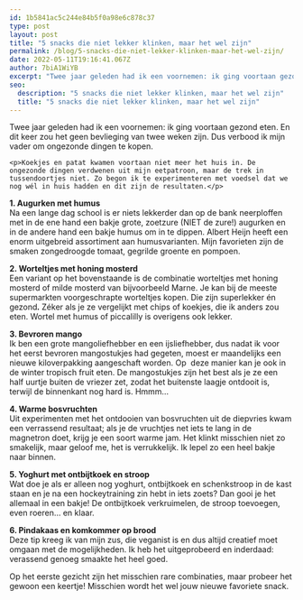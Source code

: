 ```yaml
---
id: 1b5841ac5c244e84b5f0a98e6c878c37
type: post
layout: post
title: "5 snacks die niet lekker klinken, maar het wel zijn"
permalink: /blog/5-snacks-die-niet-lekker-klinken-maar-het-wel-zijn/
date: 2022-05-11T19:16:41.067Z
author: 7biA1WiYB
excerpt: "Twee jaar geleden had ik een voornemen: ik ging voortaan gezond eten. En dit keer zou het geen bevlieging van twee weken zijn. Dus verbood ik mijn vader om ongezonde dingen te kopen.   "
seo:
  description: "5 snacks die niet lekker klinken, maar het wel zijn"
  title: "5 snacks die niet lekker klinken, maar het wel zijn"
---
```

Twee jaar geleden had ik een voornemen: ik ging voortaan gezond eten. En dit keer zou het geen bevlieging van twee weken zijn. Dus verbood ik mijn vader om ongezonde dingen te kopen.   

    <p>Koekjes en patat kwamen voortaan niet meer het huis in. De ongezonde dingen verdwenen uit mijn eetpatroon, maar de trek in tussendoortjes niet. Zo begon ik te experimenteren met voedsel dat we nog wél in huis hadden en dit zijn de resultaten.</p>
<p><strong>1. Augurken met humus</strong><br>Na een lange dag school is er niets lekkerder dan op de bank neerploffen met in de ene hand een bakje grote, zoetzure (NIET de zure!) augurken en in de andere hand een bakje humus om in te dippen. Albert Heijn heeft een enorm uitgebreid assortiment aan humusvarianten. Mijn favorieten zijn de smaken zongedroogde tomaat, gegrilde groente en pompoen.</p>
<p><strong>2. Worteltjes met honing mosterd</strong><br>Een variant op het bovenstaande is de combinatie worteltjes met honing mosterd of milde mosterd van bijvoorbeeld Marne. Je kan bij de meeste supermarkten voorgeschrapte worteltjes kopen. Die zijn superlekker én gezond<b><i>. </i></b>Zéker als je ze vergelijkt met chips of koekjes, die ik anders zou eten. Wortel met humus of piccalilly is overigens ook lekker.</p>
<p><strong>3. Bevroren mango</strong><br>Ik ben een grote mangoliefhebber en een ijsliefhebber, dus nadat ik voor het eerst bevroren mangostukjes had gegeten, moest er maandelijks een nieuwe kiloverpakking aangeschaft worden. Op  deze manier kan je ook in de winter tropisch fruit eten. De mangostukjes zijn het best als je ze een half uurtje buiten de vriezer zet, zodat het buitenste laagje ontdooit is, terwijl de binnenkant nog hard is. Hmmm…</p>
<p><strong>4. Warme bosvruchten</strong><br>Uit experimenten met het ontdooien van bosvruchten uit de diepvries kwam een verrassend resultaat; als je de vruchtjes net iets te lang in de magnetron doet, krijg je een soort warme jam. Het klinkt misschien niet zo smakelijk, maar geloof me, het is verrukkelijk. Ik lepel zo een heel bakje naar binnen.</p>
<p><strong>5. Yoghurt met ontbijtkoek en stroop</strong><br>Wat doe je als er alleen nog yoghurt, ontbijtkoek en schenkstroop in de kast staan en je na een hockeytraining zin hebt in iets zoets? Dan gooi je het allemaal in een bakje! De ontbijtkoek verkruimelen, de stroop toevoegen, even roeren… en klaar.</p>
<p><strong>6. Pindakaas en komkommer op brood</strong><br>Deze tip kreeg ik van mijn zus, die veganist is en dus altijd creatief moet omgaan met de mogelijkheden. Ik heb het uitgeprobeerd en inderdaad: verassend genoeg smaakte het heel goed.</p>
<p>Op het eerste gezicht zijn het misschien rare combinaties, maar probeer het gewoon een keertje! Misschien wordt het wel jouw nieuwe favoriete snack.</p>  
